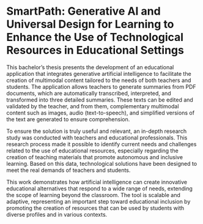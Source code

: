 # SmartPath: Generative AI and Universal Design for Learning to Enhance the Use of Technological Resources in Educational Settings

This bachelor’s thesis presents the development of an educational application that integrates generative artificial intelligence to facilitate the creation of multimodal content tailored to the needs of both teachers and students. The application allows teachers to generate summaries from PDF documents, which are automatically transcribed, interpreted, and transformed into three detailed summaries. These texts can be edited and validated by the teacher, and from them, complementary multimodal content such as images, audio (text-to-speech), and simplified versions of the text are generated to ensure comprehension.

To ensure the solution is truly useful and relevant, an in-depth research study was conducted with teachers and educational professionals. This research process made it possible to identify current needs and challenges related to the use of educational resources, especially regarding the creation of teaching materials that promote autonomous and inclusive learning. Based on this data, technological solutions have been designed to meet the real demands of teachers and students.

This work demonstrates how artificial intelligence can create innovative educational alternatives that respond to a wide range of needs, extending the scope of learning beyond the classroom. The tool is scalable and adaptive, representing an important step toward educational inclusion by promoting the creation of resources that can be used by students with diverse profiles and in various contexts.
